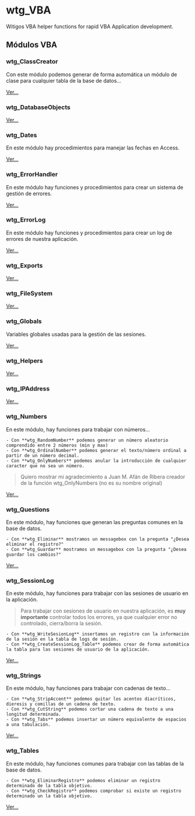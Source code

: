 # wtg_VBA


Witigos VBA helper functions for rapid VBA Application development.

## Módulos VBA

### wtg_ClassCreator

Con este módulo podemos generar de forma automática un módulo de clase para cualquier tabla de la base de datos...

[Ver...](https://github.com/witigo/wtg_VBA/blob/master/Access/wtg_ClassCreator.bas)

### wtg_DatabaseObjects


[Ver...](https://github.com/witigo/wtg_VBA/blob/master/Access/wtg_DatabaseObjects.bas)

### wtg_Dates

En este módulo hay procedimientos para manejar las fechas en Access.

[Ver...](https://github.com/witigo/wtg_VBA/blob/master/Access/wtg_Dates.bas)

### wtg_ErrorHandler

En este módulo hay funciones y procedimientos para crear un sistema de gestión de errores.

[Ver...](https://github.com/witigo/wtg_VBA/blob/master/Access/wtg_ErrorHandler.bas)

### wtg_ErrorLog

En este módulo hay funciones y procedimientos para crear un log de errores de nuestra aplicación.

[Ver...](https://github.com/witigo/wtg_VBA/blob/master/Access/wtg_ErrorLog.bas)

### wtg_Exports


[Ver...](https://github.com/witigo/wtg_VBA/blob/master/Access/wtg_Exports.bas)

### wtg_FileSystem


[Ver...](https://github.com/witigo/wtg_VBA/blob/master/Access/wtg_FileSystem.bas)

### wtg_Globals

Variables globales usadas para la gestión de las sesiones.

[Ver...](https://github.com/witigo/wtg_VBA/blob/master/Access/wtg_Globals.bas)

### wtg_Helpers


[Ver...](https://github.com/witigo/wtg_VBA/blob/master/Access/wtg_Helpers.bas)

### wtg_IPAddress


[Ver...](https://github.com/witigo/wtg_VBA/blob/master/Access/wtg_IPAddress.bas)

### wtg_Numbers

En este módulo, hay funciones para trabajar con números...

	- Con **wtg_RandomNumber** podemos generar un número aleatorio comprendido entre 2 números (min y max)
	- Con **wtg_OrdinalNumber** podemos generar el texto/número ordinal a partir de un número decimal.
	- Con **wtg_OnlyNumbers** podemos anular la introducción de cualquier caracter que no sea un número.

> Quiero mostrar mi agradecimiento a Juan M. Afán de Ribera creador de la función wtg_OnlyNumbers (no es su nombre original)

[Ver...](https://github.com/witigo/wtg_VBA/blob/master/Access/wtg_Numbers.bas)

### wtg_Questions

En este módulo, hay funciones que generan las preguntas comunes en la base de datos.

	- Con **wtg_Eliminar** mostramos un messagebox con la pregunta "¿Desea eliminar el registro?"
	- Con **wtg_Guardar** mostramos un messagebox con la pregunta "¿Desea guardar los cambios?"

[Ver...](https://github.com/witigo/wtg_VBA/blob/master/Access/wtg_Questions.bas)

### wtg_SessionLog

En este módulo, hay funciones para trabajar con las sesiones de usuario en la aplicación.

> Para trabajar con sesiones de usuario en nuestra aplicación, es **muy importante** controlar todos los errores, ya que cualquier error no controlado, cierra/borra la sesión.

	- Con **wtg_WriteSesionLog** insertamos un registro con la información de la sesión en la tabla de logs de sesíón.
	- Con **wtg_CreateSessionLog_Table** podemos crear de forma automática la tabla para las sesiones de usuario de la aplicación.

[Ver...](https://github.com/witigo/wtg_VBA/blob/master/Access/wtg_SessionLog.bas)

### wtg_Strings

En este módulo, hay funciones para trabajar con cadenas de texto...

	- Con **wtg_StripAccent** podemos quitar los acentos diacríticos, dieresis y comillas de un cadena de texto.
	- Con **wtg_CutString** podemos cortar una cadena de texto a una longitud determinada.
	- Con **wtg_Tabs** podemos insertar un número equivalente de espacios a una tabulación.

[Ver...](https://github.com/witigo/wtg_VBA/blob/master/Access/wtg_Strings.bas)

### wtg_Tables

En este módulo, hay funciones comunes para trabajar con las tablas de la base de datos.

	- Con **wtg_EliminarRegistro** podemos eliminar un registro determinado de la tabla objetivo.
	- Con **wtg_CheckRegistro** podemos comprobar si existe un registro determinado un la tabla objetivo.

[Ver...](https://github.com/witigo/wtg_VBA/blob/master/Access/wtg_Tables.bas)